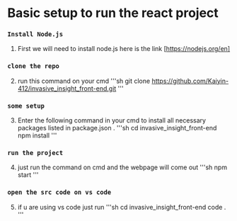 # Basic setup to run the react project

### `Install Node.js`
1. First we will need to install node.js here is the link [https://nodejs.org/en]

### `clone the repo`
2. run this command on your cmd 
'''sh
git clone https://github.com/Kaiyin-412/invasive_insight_front-end.git
'''

### `some setup`
3. Enter the following command in your cmd to install all necessary packages listed in package.json .
'''sh
cd invasive_insight_front-end
npm install
'''
### `run the project` 
 4. just run the command on cmd and the webpage will come out
'''sh
npm start
'''
### `open the src code on vs code`
5. if u are using vs code just run 
'''sh
cd invasive_insight_front-end
code .
'''
